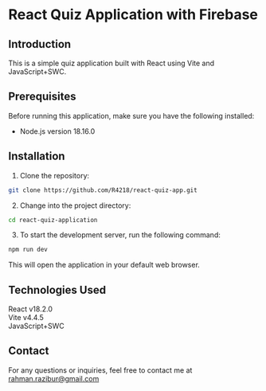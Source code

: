 # React Quiz Application with Firebase

## Introduction

This is a simple quiz application built with React using Vite and JavaScript+SWC.

## Prerequisites

Before running this application, make sure you have the following installed:

- Node.js version 18.16.0

## Installation

1. Clone the repository:

```bash
git clone https://github.com/R4218/react-quiz-app.git
```
2. Change into the project directory:
```bash
cd react-quiz-application
```

3. To start the development server, run the following command:
```bash
npm run dev
```
This will open the application in your default web browser.

## Technologies Used
React v18.2.0 <br>
Vite v4.4.5 <br>
JavaScript+SWC <br>

## Contact
For any questions or inquiries, feel free to contact me at rahman.razibur@gmail.com

